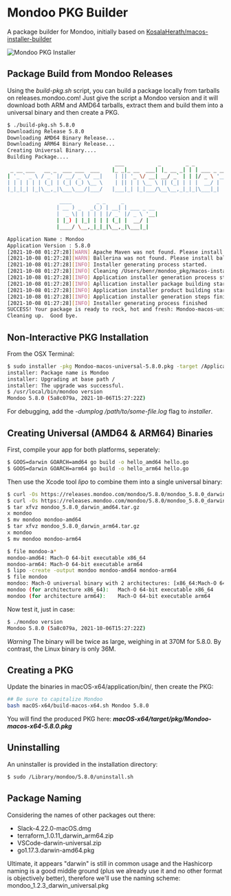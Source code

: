 # Mondoo PKG Builder

A package builder for Mondoo, initially based on [KosalaHerath/macos-installer-builder](https://github.com/KosalaHerath/macos-installer-builder)

![Mondoo PKG Installer](mondoo-pkg.png)

## Package Build from Mondoo Releases
Using the *build-pkg.sh* script, you can build a package locally from tarballs on releases.mondoo.com!  Just give the script a Mondoo version and it will download both ARM and AMD64 tarballs, extract them and build them into a universal binary and then create a PKG.

```bash
$ ./build-pkg.sh 5.8.0
Downloading Release 5.8.0
Downloading AMD64 Binary Release...
Downloading ARM64 Binary Release...
Creating Universal Binary....
Building Package....
                                   ___           _        _ _
 _ __ ___   __ _  ___ ___  ___    |_ _|_ __  ___| |_ __ _| | | ___ _ __
| '_ ` _ \ / _` |/ __/ _ \/ __|    | || '_ \/ __| __/ _` | | |/ _ \ '__|
| | | | | | (_| | (_| (_) \__ \    | || | | \__ \ || (_| | | |  __/ |
|_|_|_| |_|\__,_|\___\___/|___/   |___|_| |_|___/\__\__,_|_|_|\___|_|

                 ____        _ _     _
                | __ ) _   _(_) | __| | ___ _ __
                |  _ \| | | | | |/ _` |/ _ \ '__|
                | |_) | |_| | | | (_| |  __/ |
                |____/ \__,_|_|_|\__,_|\___|_|

Application Name : Mondoo
Application Version : 5.8.0
[2021-10-08 01:27:28][WARN] Apache Maven was not found. Please install Maven first.
[2021-10-08 01:27:28][WARN] Ballerina was not found. Please install ballerina first.
[2021-10-08 01:27:28][INFO] Installer generating process started.
[2021-10-08 01:27:28][INFO] Cleaning /Users/benr/mondoo_pkg/macos-installer-builder/macOS-x64/target directory.
[2021-10-08 01:27:28][INFO] Application installer generation process started.(3 Steps)
[2021-10-08 01:27:28][INFO] Apllication installer package building started.(1/3)
[2021-10-08 01:27:28][INFO] Application installer product building started.(2/3)
[2021-10-08 01:27:28][INFO] Application installer generation steps finished.
[2021-10-08 01:27:28][INFO] Installer generating process finished
SUCCESS! Your package is ready to rock, hot and fresh: Mondoo-macos-universal-5.8.0.pkg
Cleaning up.  Good bye.
```

## Non-Interactive PKG Installation

From the OSX Terminal:

```bash
$ sudo installer -pkg Mondoo-macos-universal-5.8.0.pkg -target /Applications
installer: Package name is Mondoo
installer: Upgrading at base path /
installer: The upgrade was successful.
$ /usr/local/bin/mondoo version
Mondoo 5.8.0 (5a8c079a, 2021-10-06T15:27:22Z)
```

For debugging, add the *-dumplog /path/to/some-file.log* flag to *installer*.

## Creating Universal (AMD64 & ARM64) Binaries

First, compile your app for both platforms, seperately: 

```bash
$ GOOS=darwin GOARCH=amd64 go build -o hello_amd64 hello.go 
$ GOOS=darwin GOARCH=arm64 go build -o hello_arm64 hello.go
```

Then use the Xcode tool *lipo* to combine them into a single universal binary:

```bash
$ curl -Os https://releases.mondoo.com/mondoo/5.8.0/mondoo_5.8.0_darwin_amd64.tar.gz
$ curl -Os https://releases.mondoo.com/mondoo/5.8.0/mondoo_5.8.0_darwin_arm64.tar.gz
$ tar xfvz mondoo_5.8.0_darwin_amd64.tar.gz
x mondoo
$ mv mondoo mondoo-amd64
$ tar xfvz mondoo_5.8.0_darwin_arm64.tar.gz
x mondoo
$ mv mondoo mondoo-arm64

$ file mondoo-a*
mondoo-amd64: Mach-O 64-bit executable x86_64
mondoo-arm64: Mach-O 64-bit executable arm64
$ lipo -create -output mondoo mondoo-amd64 mondoo-arm64
$ file mondoo
mondoo: Mach-O universal binary with 2 architectures: [x86_64:Mach-O 64-bit executable x86_64] [arm64]
mondoo (for architecture x86_64):	Mach-O 64-bit executable x86_64
mondoo (for architecture arm64):	Mach-O 64-bit executable arm64
```

Now test it, just in case:

```bash
$ ./mondoo version
Mondoo 5.8.0 (5a8c079a, 2021-10-06T15:27:22Z)
```

*Warning* The binary will be twice as large, weighing in at 370M for 5.8.0.  By contrast, the Linux binary is only 36M.

## Creating a PKG


Update the binaries in macOS-x64/application/bin/, then create the PKG:

```bash
## Be sure to capitalize Mondoo
bash macOS-x64/build-macos-x64.sh Mondoo 5.8.0
```

You will find the produced PKG here: ***macOS-x64/target/pkg/Mondoo-macos-x64-5.8.0.pkg***

## Uninstalling

An uninstaller is provided in the installation directory: 

```bash
$ sudo /Library/mondoo/5.8.0/uninstall.sh
```

## Package Naming

Considering the names of other packages out there:

* Slack-4.22.0-macOS.dmg
* terraform_1.0.11_darwin_arm64.zip
* VSCode-darwin-universal.zip
* go1.17.3.darwin-amd64.pkg

Ultimate, it appears "darwin" is still in common usage and the Hashicorp naming is a good middle ground (plus we already use it and no other format is objectively better), therefore we'll use the naming scheme: mondoo_1.2.3_darwin_universal.pkg

